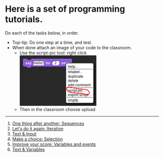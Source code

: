# Here is a set of programming tutorials.

Do each of the tasks below, in order.

* Top-tip: Do one step at a time, and test.
* When done attach an image of your code to the classroom.
  * Use the script-pic tool: right click ![Right click on your program, and select “script pic…”](./script-pic.png "How to find the “Script Pic” tool")
  * Then in the classroom choose upload 

<hr/>
<base target="_blank"/>

1. [One thing after another: Sequences](https://snap.berkeley.edu/snap/snap.html#present:Username=mr%20d&ProjectName=Sequences%20%e2%80%94%20shapes&editMode&noRun)
1. [Let's do it again: Iteration](https://snap.berkeley.edu/snap/snap.html#present:Username=mr%20d&ProjectName=Iteration%20%e2%80%94%20shapes&editMode&noRun)
1. [Text & Input](https://snap.berkeley.edu/snap/snap.html#present:Username=mr%20d&ProjectName=sequence%20%e2%80%94%20text&editMode&noRun)
1. [Make a choice: Selection](https://snap.berkeley.edu/snap/snap.html#present:Username=mr%20d&ProjectName=selection%20%e2%80%94%20text&editMode&noRun)
1. [Improve your score: Variables and events](https://snap.berkeley.edu/snap/snap.html#present:Username=mr%20d&ProjectName=Sequences%20%e2%80%94%20shapes&editMode&noRun)
1. [Text & Variables](https://snap.berkeley.edu/snap/snap.html#present:Username=mr%20d&ProjectName=variables%20%e2%80%94%20text&editMode&noRun)

